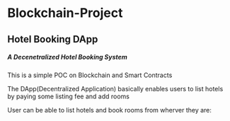 # Blockchain-Project 
## Hotel Booking DApp
##### A Decenetralized Hotel Booking System
<p>This is a simple POC on Blockchain and Smart Contracts </p> 
<p>The DApp(Decentralized Application) basically enables users to list hotels by paying some listing fee and add rooms</p>
<p>User can be able to list hotels and book rooms from wherver they are:</p>